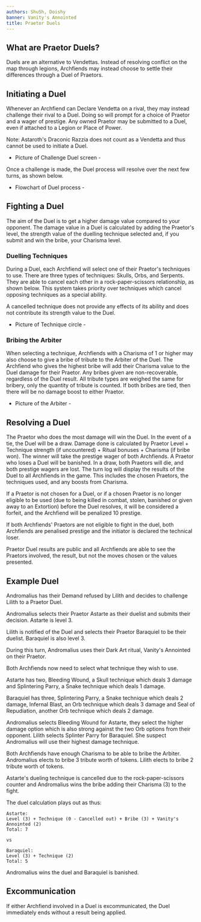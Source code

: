 ```yaml
---
authors: ShuSh, Doishy
banner: Vanity's Annointed
title: Praetor Duels
---
```


## What are Praetor Duels?

Duels are an alternative to Vendettas. Instead of resolving conflict on the map
through legions, Archfiends may instead choose to settle their differences
through a Duel of Praetors.

## Initiating a Duel

Whenever an Archfiend can Declare Vendetta on a rival, they may instead
challenge their rival to a Duel. Doing so will prompt for a choice of Praetor
and a wager of prestige. Any owned Praetor may be submitted to a Duel, even if
attached to a Legion or Place of Power.

Note: Astaroth's Draconic Razzia does not count as a Vendetta and thus cannot be
used to initiate a Duel.

- Picture of Challenge Duel screen -

Once a challenge is made, the Duel process will resolve over the next few turns,
as shown below.

- Flowchart of Duel process -

## Fighting a Duel

The aim of the Duel is to get a higher damage value compared to your opponent.
The damage value in a Duel is calculated by adding the Praetor's level, the
strength value of the duelling technique selected and, if you submit and win the
bribe, your Charisma level.

### Duelling Techniques

During a Duel, each Archfiend will select one of their Praetor's techniques to
use. There are three types of techniques: Skulls, Orbs, and Serpents. They are
able to cancel each other in a rock-paper-scissors relationship, as shown below.
This system takes priority over techniques which cancel opposing techniques as a
special ability.

A cancelled technique does not provide any effects of its ability and does not
contribute its strength value to the Duel.

- Picture of Technique circle -

### Bribing the Arbiter

When selecting a technique, Archfiends with a Charisma of 1 or higher may also
choose to give a bribe of tribute to the Arbiter of the Duel. The Archfiend who
gives the highest bribe will add their Charisma value to the Duel damage for
their Praetor. Any bribes given are non-recoverable, regardless of the Duel
result. All tribute types are weighed the same for bribery, only the quantity of
tribute is counted. If both bribes are tied, then there will be no damage boost
to either Praetor.

- Picture of the Arbiter -

## Resolving a Duel

The Praetor who does the most damage will win the Duel. In the event of a tie,
the Duel will be a draw. Damage done is calculated by Praetor Level + Technique
strength (if uncountered) + Ritual bonuses + Charisma (if bribe won). The winner
will take the prestige wager of both Archfiends. A Praetor who loses a Duel will
be banished. In a draw, both Praetors will die, and both prestige wagers are
lost. The turn log will display the results of the Duel to all Archfiends in the
game. This includes the chosen Praetors, the techniques used, and any boosts
from Charisma.

If a Praetor is not chosen for a Duel, or if a chosen Praetor is no longer
eligible to be used (due to being killed in combat, stolen, banished or given
away to an Extortion) before the Duel resolves, it will be considered a forfeit,
and the Archfiend will be penalized 10 prestige.

If both Archfiends' Praetors are not eligible to fight in the duel, both
Archfiends are penalised prestige and the initiator is declared the technical
loser.

Praetor Duel results are public and all Archfiends are able to see the Praetors
involved, the result, but not the moves chosen or the values presented.

## Example Duel

Andromalius has their Demand refused by Lilith and decides to challenge Lilith
to a Praetor Duel.

Andromalius selects their Praetor Astarte as their duelist and submits their
decision. Astarte is level 3.

Lilith is notified of the Duel and selects their Praetor Baraquiel to be their
duelist. Baraquiel is also level 3.

During this turn, Andromalius uses their Dark Art ritual, Vanity's Annointed on
their Praetor.

Both Archfiends now need to select what technique they wish to use.

Astarte has two, Bleeding Wound, a Skull technique which deals 3 damage and
Splintering Parry, a Snake technique which deals 1 damage.

Baraquiel has three, Splintering Parry, a Snake technique which deals 2 damage,
Infernal Blast, an Orb technique which deals 3 damage and Seal of Repudiation,
another Orb technique which deals 2 damage.

Andromalius selects Bleeding Wound for Astarte, they select the higher damage
option which is also strong against the two Orb options from their opponent.
Lilith selects Splinter Parry for Baraquiel. She suspect Andromalius will use
their highest damage technique.

Both Archfiends have enough Charisma to be able to bribe the Arbiter.
Andromalius elects to bribe 3 tribute worth of tokens. Lilith elects to bribe 2
tribute worth of tokens.

Astarte's dueling technique is cancelled due to the rock-paper-scissors counter
and Andromalius wins the bribe adding their Charisma (3) to the fight.

The duel calculation plays out as thus:

```text
Astarte:
Level (3) + Technique (0 - Cancelled out) + Bribe (3) + Vanity's Annointed (2)
Total: 7

vs

Baraquiel:
Level (3) + Technique (2)
Total: 5
```

Andromalius wins the duel and Baraquiel is banished.

## Excommunication

If either Archfiend involved in a Duel is excommunicated, the Duel immediately
ends without a result being applied.
